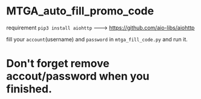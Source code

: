 # MTGA_auto_fill_promo_code

requirement `pip3 install aiohttp` ---> https://github.com/aio-libs/aiohttp

fill your `account`(username) and `password` in `mtga_fill_code.py` and run it.

# Don't forget remove accout/password when you finished.
